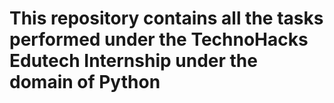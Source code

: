 # This repository contains all the tasks performed under the TechnoHacks Edutech Internship under the domain of Python
